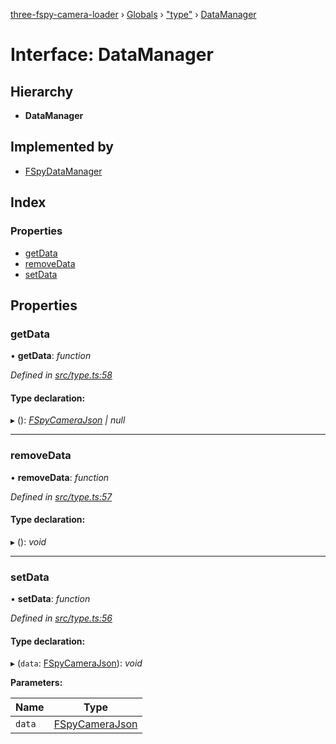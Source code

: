 [three-fspy-camera-loader](../README.md) › [Globals](../globals.md) › ["type"](../modules/_type_.md) › [DataManager](_type_.datamanager.md)

# Interface: DataManager

## Hierarchy

* **DataManager**

## Implemented by

* [FSpyDataManager](../classes/_fspydatamanager_.fspydatamanager.md)

## Index

### Properties

* [getData](_type_.datamanager.md#getdata)
* [removeData](_type_.datamanager.md#removedata)
* [setData](_type_.datamanager.md#setdata)

## Properties

###  getData

• **getData**: *function*

*Defined in [src/type.ts:58](https://github.com/nasikusa/THREE.FSpyCamera/blob/36a44a1/src/type.ts#L58)*

#### Type declaration:

▸ (): *[FSpyCameraJson](_type_.fspycamerajson.md) | null*

___

###  removeData

• **removeData**: *function*

*Defined in [src/type.ts:57](https://github.com/nasikusa/THREE.FSpyCamera/blob/36a44a1/src/type.ts#L57)*

#### Type declaration:

▸ (): *void*

___

###  setData

• **setData**: *function*

*Defined in [src/type.ts:56](https://github.com/nasikusa/THREE.FSpyCamera/blob/36a44a1/src/type.ts#L56)*

#### Type declaration:

▸ (`data`: [FSpyCameraJson](_type_.fspycamerajson.md)): *void*

**Parameters:**

Name | Type |
------ | ------ |
`data` | [FSpyCameraJson](_type_.fspycamerajson.md) |
